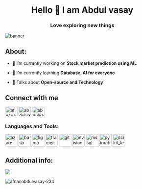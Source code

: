 <h1 align="center">Hello 👋 I am Abdul vasay</h1>
<h3 align="center">Love exploring new things</h3>

![banner](https://github.com/afnanabdulvasay-234/afnanabdulvasay-234/blob/main/img/Github%20(1).png)

## About:
- 🔭 I’m currently working on **Stock market prediction using ML**

- 🌱 I’m currently learning **Database, AI for everyone**

- 💬 Talks about **Open-source and Technology**

## Connect with me
<p align="left">
<a href="https://linkedin.com/in/afnanabdulvasay" target="blank"><img align="center" src="https://raw.githubusercontent.com/rahuldkjain/github-profile-readme-generator/master/src/images/icons/Social/linked-in-alt.svg" alt="afnanabdulvasay" height="30" width="40" /></a>
<a href="https://instagram.com/abdulvasay.234" target="blank"><img align="center" src="https://raw.githubusercontent.com/rahuldkjain/github-profile-readme-generator/master/src/images/icons/Social/instagram.svg" alt="abdulvasay.234" height="30" width="40" /></a>
<a href="https://www.facebook.com/afnanabdulvasay1/" target="blank"><img align="center" src="https://raw.githubusercontent.com/rahuldkjain/github-profile-readme-generator/master/src/images/icons/Social/facebook.svg" alt="abdulvasay.234" height="30" width="40" /></a>
</p>
<!--
<a href="https://discord.gg/#9796" target="blank"><img align="center" src="https://raw.githubusercontent.com/rahuldkjain/github-profile-readme-generator/master/src/images/icons/Social/discord.svg" alt="#9796" height="30" width="40" /></a>
</p>
-->

<h3 align="left">Languages and Tools:</h3>
<p align="left"> <a href="https://azure.microsoft.com/en-in/" target="_blank" rel="noreferrer"> <img src="https://www.vectorlogo.zone/logos/microsoft_azure/microsoft_azure-icon.svg" alt="azure" width="40" height="40"/> </a> <a href="https://www.gnu.org/software/bash/" target="_blank" rel="noreferrer"> <img src="https://www.vectorlogo.zone/logos/gnu_bash/gnu_bash-icon.svg" alt="bash" width="40" height="40"/> </a> <a href="https://www.figma.com/" target="_blank" rel="noreferrer"> <img src="https://www.vectorlogo.zone/logos/figma/figma-icon.svg" alt="figma" width="40" height="40"/> </a> <a href="https://www.framer.com/" target="_blank" rel="noreferrer"> <img src="https://www.vectorlogo.zone/logos/framer/framer-icon.svg" alt="framer" width="40" height="40"/> </a> <a href="https://git-scm.com/" target="_blank" rel="noreferrer"> <img src="https://www.vectorlogo.zone/logos/git-scm/git-scm-icon.svg" alt="git" width="40" height="40"/> </a> <a href="https://www.invisionapp.com/" target="_blank" rel="noreferrer"> <img src="https://www.vectorlogo.zone/logos/invisionapp/invisionapp-icon.svg" alt="invision" width="40" height="40"/> </a> <a href="https://www.microsoft.com/en-us/sql-server" target="_blank" rel="noreferrer"> <img src="https://www.svgrepo.com/show/303229/microsoft-sql-server-logo.svg" alt="mssql" width="40" height="40"/> </a> <a href="https://pytorch.org/" target="_blank" rel="noreferrer"> <img src="https://www.vectorlogo.zone/logos/pytorch/pytorch-icon.svg" alt="pytorch" width="40" height="40"/> </a> <a href="https://scikit-learn.org/" target="_blank" rel="noreferrer"> <img src="https://upload.wikimedia.org/wikipedia/commons/0/05/Scikit_learn_logo_small.svg" alt="scikit_learn" width="40" height="40"/> </a> </p>

## Additional info:
 <!-- <p>
<img src="https://activity-graph.herokuapp.com/graph?username=afnanabdulvasay-234&bg_color=0f2d3d&color=1cadfb&line=1cadfb&point=1cadfb&area=true&hide_border=true">
</p>
 -->
 
<img src="https://github-readme-stats.vercel.app/api?username=afnanabdulvasay-234&show_icons=true&locale=en">
 
 
<p>
<img align="centre" src="https://github-readme-stats.vercel.app/api/top-langs?username=afnanabdulvasay-234&bg_color=0f2d3d&color=1cadfb&theme=tokyonight&line&show_icons=true&locale=en&layout=compact" alt="afnanabdulvasay-234" />
</p>
  
  
<!-- <img src="https://github-readme-streak-stats.herokuapp.com/?user=afnanabdulvasay-234&theme=tokyonight">  -->
